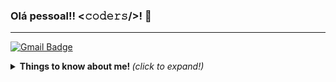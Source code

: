 ### Olá pessoal!! <𝚌𝚘𝚍𝚎𝚛𝚜/>! 👋 

***
[![Gmail Badge](https://img.shields.io/badge/-mailharshkhatri@gmail.com-c14438?style=flat-square&logo=Gmail&logoColor=white&link=mailto:mailharshkhatri@gmail.com)](cristiano:cristianodevsystem@gmail.com)

<details>
  <summary> <b> Things to know about me! </b> <i>(click to expand!)</i> </summary>
  
  <br>
</details>

<!--
**CristianoDaSilvaFerreira/CristianoDaSilvaFerreira** is a ✨ _special_ ✨ repository because its `README.md` (this file) appears on your GitHub profile.

Here are some ideas to get you started:

- 🔭 I’m currently working on ...
- 🌱 I’m currently learning ...
- 👯 I’m looking to collaborate on ...
- 🤔 I’m looking for help with ...
- 💬 Ask me about ...
- 📫 How to reach me: ...
- 😄 Pronouns: ...
- ⚡ Fun fact: ...
-->
